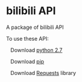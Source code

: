# bilibili API

A package of bilibili API

To use these API:

    Download [python 2.7](https://www.python.org/downloads/)

    Download [pip](https://pypi.python.org/pypi/pip/)

    Download [Requests](https://pypi.python.org/pypi/requests/) library
